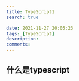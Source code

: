 ```yaml
---
title: TypeScript1
search: true

date: 2021-11-27 20:05:23
tags: [TypeScript]
description:
comments:
---
```


##  什么是typescript